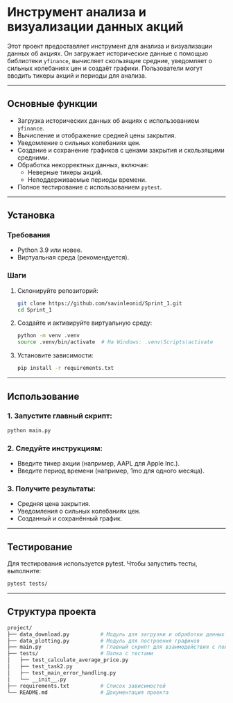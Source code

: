 # Инструмент анализа и визуализации данных акций

Этот проект предоставляет инструмент для анализа и визуализации данных об акциях. Он загружает исторические данные с помощью библиотеки `yfinance`, вычисляет скользящие средние, уведомляет о сильных колебаниях цен и создаёт графики. Пользователи могут вводить тикеры акций и периоды для анализа.

---

## Основные функции

- Загрузка исторических данных об акциях с использованием `yfinance`.
- Вычисление и отображение средней цены закрытия.
- Уведомление о сильных колебаниях цен.
- Создание и сохранение графиков с ценами закрытия и скользящими средними.
- Обработка некорректных данных, включая:
  - Неверные тикеры акций.
  - Неподдерживаемые периоды времени.
- Полное тестирование с использованием `pytest`.

---

## Установка

### Требования

- Python 3.9 или новее.
- Виртуальная среда (рекомендуется).

### Шаги

1. Склонируйте репозиторий:
   ```bash
   git clone https://github.com/savinleonid/Sprint_1.git
   cd Sprint_1
   ```
2. Создайте и активируйте виртуальную среду:
    ```bash
    python -m venv .venv
    source .venv/bin/activate  # На Windows: .venv\Scripts\activate
   ```
3. Установите зависимости:
    ```bash
    pip install -r requirements.txt
    ```
   
---

## Использование
### 1. Запустите главный скрипт:
```bash
python main.py
```
### 2. Следуйте инструкциям:
- Введите тикер акции (например, AAPL для Apple Inc.).
- Введите период времени (например, 1mo для одного месяца).

### 3. Получите результаты:
- Средняя цена закрытия.
- Уведомления о сильных колебаниях цен.
- Созданный и сохранённый график.

---

## Тестирование
Для тестирования используется pytest. Чтобы запустить тесты, выполните:
```bash
pytest tests/
```

---

## Структура проекта
```bash
project/
├── data_download.py          # Модуль для загрузки и обработки данных об акциях
├── data_plotting.py          # Модуль для построения графиков
├── main.py                   # Главный скрипт для взаимодействия с пользователем
├── tests/                    # Папка с тестами
│   ├── test_calculate_average_price.py
│   ├── test_task2.py
│   ├── test_main_error_handling.py
│   └── __init__.py
├── requirements.txt          # Список зависимостей
└── README.md                 # Документация проекта
```
